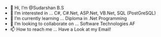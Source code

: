 - 👋 Hi, I’m @Sudarshan B.S
- 👀 I’m interested in ... C#, C#.Net, ASP.Net, VB.Net, SQL (PostGreSQL) 
- 🌱 I’m currently learning ... Diploma in .Net Programming
- 💞️ I’m looking to collaborate on ... Software Technologies AF
- 📫 How to reach me ... Have a Look at my Email!

<!---
sudarshanbs/sudarshanbs is a ✨ special ✨ repository because its `README.md` (this file) appears on your GitHub profile.
You can click the Preview link to take a look at your changes.
--->
